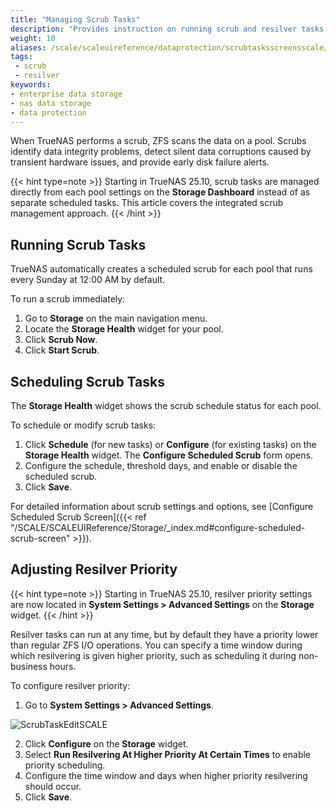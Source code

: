 ```yaml
---
title: "Managing Scrub Tasks"
description: "Provides instruction on running scrub and resilver tasks."
weight: 10
aliases: /scale/scaleuireference/dataprotection/scrubtasksscreensscale/
tags:
 - scrub
 - resilver
keywords:
- enterprise data storage 
- nas data storage
- data protection
---
```


When TrueNAS performs a scrub, ZFS scans the data on a pool.
Scrubs identify data integrity problems, detect silent data corruptions caused by transient hardware issues, and provide early disk failure alerts.

{{< hint type=note >}}
Starting in TrueNAS 25.10, scrub tasks are managed directly from each pool settings on the **Storage Dashboard** instead of as separate scheduled tasks. This article covers the integrated scrub management approach.
{{< /hint >}}

## Running Scrub Tasks

TrueNAS automatically creates a scheduled scrub for each pool that runs every Sunday at 12:00 AM by default.

To run a scrub immediately:

1. Go to **Storage** on the main navigation menu.
2. Locate the **Storage Health** widget for your pool.
3. Click **Scrub Now**.
4. Click **Start Scrub**.

## Scheduling Scrub Tasks

The **Storage Health** widget shows the scrub schedule status for each pool.

To schedule or modify scrub tasks:

1. Click **Schedule** (for new tasks) or **Configure** (for existing tasks) on the **Storage Health** widget.
   The **Configure Scheduled Scrub** form opens.
2. Configure the schedule, threshold days, and enable or disable the scheduled scrub.
3. Click **Save**.

For detailed information about scrub settings and options, see [Configure Scheduled Scrub Screen]({{< ref "/SCALE/SCALEUIReference/Storage/_index.md#configure-scheduled-scrub-screen" >}}).

## Adjusting Resilver Priority

{{< hint type=note >}}
Starting in TrueNAS 25.10, resilver priority settings are now located in **System Settings > Advanced Settings** on the **Storage** widget.
{{< /hint >}}

Resilver tasks can run at any time, but by default they have a priority lower than regular ZFS I/O operations. You can specify a time window during which resilvering is given higher priority, such as scheduling it during non-business hours.

To configure resilver priority:

1. Go to **System Settings > Advanced Settings**.

![ScrubTaskEditSCALE](/images/SCALE/DataProtection/PriorityResilveringForm.png "Edit Scrub Task")

2. Click **Configure** on the **Storage** widget.
3. Select **Run Resilvering At Higher Priority At Certain Times** to enable priority scheduling.
4. Configure the time window and days when higher priority resilvering should occur.
5. Click **Save**.
